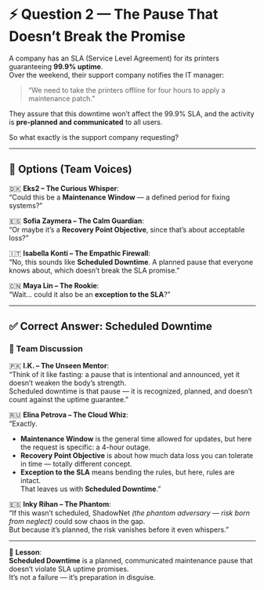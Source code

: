 # ⚡ Question 2 — The Pause That Doesn’t Break the Promise  

A company has an SLA (Service Level Agreement) for its printers guaranteeing **99.9% uptime**.  
Over the weekend, their support company notifies the IT manager:  

> “We need to take the printers offline for four hours to apply a maintenance patch.”  

They assure that this downtime won’t affect the 99.9% SLA, and the activity is **pre-planned and communicated** to all users.  

So what exactly is the support company requesting?  

---

## 📝 Options (Team Voices)

🇩🇰 **Eks2 – The Curious Whisper**:  
“Could this be a **Maintenance Window** — a defined period for fixing systems?”  

🇪🇸 **Sofia Zaymera – The Calm Guardian**:  
“Or maybe it’s a **Recovery Point Objective**, since that’s about acceptable loss?”  

🇮🇹 **Isabella Konti – The Empathic Firewall**:  
“No, this sounds like **Scheduled Downtime**. A planned pause that everyone knows about, which doesn’t break the SLA promise.”  

🇨🇳 **Maya Lin – The Rookie**:  
“Wait… could it also be an **exception to the SLA**?”  

---

## ✅ Correct Answer: Scheduled Downtime  

### 💬 Team Discussion  

🇵🇰 **I.K. – The Unseen Mentor**:  
“Think of it like fasting: a pause that is intentional and announced, yet it doesn’t weaken the body’s strength.  
Scheduled downtime is that pause — it is recognized, planned, and doesn’t count against the uptime guarantee.”  

🇷🇺 **Elina Petrova – The Cloud Whiz**:  
“Exactly.  
- **Maintenance Window** is the general time allowed for updates, but here the request is specific: a 4-hour outage.  
- **Recovery Point Objective** is about how much data loss you can tolerate in time — totally different concept.  
- **Exception to the SLA** means bending the rules, but here, rules are intact.  
That leaves us with **Scheduled Downtime**.”  

🇪🇸 **Inky Rihan – The Phantom**:  
“If this wasn’t scheduled, ShadowNet *(the phantom adversary — risk born from neglect)* could sow chaos in the gap.  
But because it’s planned, the risk vanishes before it even whispers.”  

---

🌟 **Lesson**:  
**Scheduled Downtime** is a planned, communicated maintenance pause that doesn’t violate SLA uptime promises.  
It’s not a failure — it’s preparation in disguise.  
